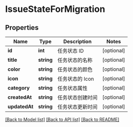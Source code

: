 # IssueStateForMigration

## Properties
Name | Type | Description | Notes
------------ | ------------- | ------------- | -------------
**id** | **int** | 任务状态 ID | [optional] 
**title** | **string** | 任务状态的名称 | [optional] 
**color** | **string** | 任务状态的颜色 | [optional] 
**icon** | **string** | 任务状态的 Icon | [optional] 
**category** | **string** | 任务状态属性 | [optional] 
**createdAt** | **string** | 任务状态创建时间 | [optional] 
**updatedAt** | **string** | 任务状态更新时间 | [optional] 

[[Back to Model list]](../../README.md#documentation-for-models) [[Back to API list]](../../README.md#documentation-for-api-endpoints) [[Back to README]](../../README.md)


